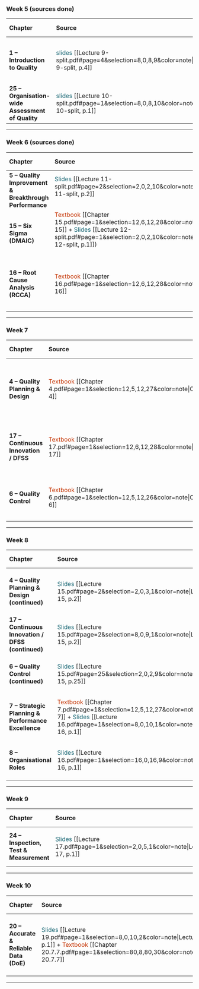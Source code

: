 
### **Week 5** (sources done)

| Chapter                                          | Source                                                                                                                                   | Focus & Extent                                    | Key Notes                                          |
| :----------------------------------------------- | :--------------------------------------------------------------------------------------------------------------------------------------- | :------------------------------------------------ | :------------------------------------------------- |
| **1 – Introduction to Quality**                  | <span style="color:rgb(25, 103, 116)">slides</span> [[Lecture 9-split.pdf#page=4&selection=8,0,8,9&color=note\|Lecture 9-split, p.4]]    | Quality definitions, key thinkers, Juran Trilogy. | Orientation theory only.                           |
| **25 – Organisation-wide Assessment of Quality** | <span style="color:rgb(25, 103, 116)">slides</span> [[Lecture 10-split.pdf#page=1&selection=8,0,8,10&color=note\|Lecture 10-split, p.1]] | Self-assessment, maturity, culture of quality.    | Summative chapter; ties to continuous improvement. |

---

### **Week 6** (sources done)

| Chapter                                                | Source                                                                                                                                                                                                                                                                        | Focus & Extent                                                 | Key Notes                   |
| :----------------------------------------------------- | :---------------------------------------------------------------------------------------------------------------------------------------------------------------------------------------------------------------------------------------------------------------------------- | :------------------------------------------------------------- | :-------------------------- |
| **5 – Quality Improvement & Breakthrough Performance** | <span style="color:rgb(25, 103, 116)">Slides</span> [[Lecture 11-split.pdf#page=2&selection=2,0,2,10&color=note\|Lecture 11-split, p.2]]<br><br>                                                                                                                              | PDCA / PDSA cycle, breakthrough thinking.                      | Slides sufficient.          |
| **15 – Six Sigma (DMAIC)**                             | <span style="color:rgb(196, 51, 2)">Textbook</span> [[Chapter 15.pdf#page=1&selection=12,6,12,28&color=note\|Chapter 15]] + <span style="color:rgb(25, 103, 116)">Slides</span> [[Lecture 12-split.pdf#page=1&selection=2,0,2,10&color=note\|Lecture 12-split, p.1]])<br><br> | DMAIC phases, tools, success factors.                          | Contrast with DFSS concept. |
| **16 – Root Cause Analysis (RCCA)**                    | <span style="color:rgb(196, 51, 2)">Textbook</span> [[Chapter 16.pdf#page=1&selection=12,6,12,28&color=note\|Chapter 16]]                                                                                                                                                     | Tools (5 Whys, Fishbone, Pareto, FMEA etc.) – no calculations. | Know purpose of each tool.  |

---

### **Week 7**

| Chapter                               | Source                                                                                                                       | Focus & Extent                                             | Key Notes                                               |
| :------------------------------------ | :--------------------------------------------------------------------------------------------------------------------------- | :--------------------------------------------------------- | :------------------------------------------------------ |
| **4 – Quality Planning & Design**     | <span style="color:rgb(196, 51, 2)">Textbook</span> [[Chapter 4.pdf#page=1&selection=12,5,12,27&color=note\|Chapter 4]] <br> | Up to before “Juran Quality by Design Model sub-steps.”    | Know stages and purpose.                                |
| **17 – Continuous Innovation / DFSS** | <span style="color:rgb(196, 51, 2)">Textbook</span> [[Chapter 17.pdf#page=1&selection=12,6,12,28&color=note\|Chapter 17]]    | Up to before “Evolution of Design and Innovation Methods.” | DMADV steps; difference vs DMAIC.                       |
| **6 – Quality Control**               | <span style="color:rgb(196, 51, 2)">Textbook</span> [[Chapter 6.pdf#page=1&selection=12,5,12,26&color=note\|Chapter 6]]      | Up to before “Pyramid of Control.”                         | Control charts, process capability, corrective actions. |

---

### **Week 8**

| Chapter                                             | Source                                                                                                                                                                                                                                                     | Focus & Extent                                          | Key Notes                                |
| :-------------------------------------------------- | :--------------------------------------------------------------------------------------------------------------------------------------------------------------------------------------------------------------------------------------------------------- | :------------------------------------------------------ | :--------------------------------------- |
| **4 – Quality Planning & Design (continued)**       | <span style="color:rgb(25, 103, 116)">Slides</span> [[Lecture 15.pdf#page=2&selection=2,0,3,1&color=note\|Lecture 15, p.2]]<br>                                                                                                                            | Continue with later sections (Juran Model application). | Integrates with Week 7.                  |
| **17 – Continuous Innovation / DFSS (continued)**   | <span style="color:rgb(25, 103, 116)">Slides</span> [[Lecture 15.pdf#page=2&selection=8,0,9,1&color=note\|Lecture 15, p.2]]<br>                                                                                                                            | Final DFSS tools and innovation linkages.               | Reinforces Six Sigma contrast.           |
| **6 – Quality Control (continued)**                 | <span style="color:rgb(25, 103, 116)">Slides</span> [[Lecture 15.pdf#page=25&selection=2,0,2,9&color=note\|Lecture 15, p.25]]<br>                                                                                                                          | Remaining control methods and case discussion.          | Exam-relevant chapter.                   |
| **7 – Strategic Planning & Performance Excellence** | <span style="color:rgb(196, 51, 2)">Textbook</span> [[Chapter 7.pdf#page=1&selection=12,5,12,27&color=note\|Chapter 7]] + <span style="color:rgb(25, 103, 116)">Slides</span> [[Lecture 16.pdf#page=1&selection=8,0,10,1&color=note\|Lecture 16, p.1]]<br> | Up to _Deployment of Goals_ (exclude Hoshin Kanri).     | Quality-strategy alignment and benefits. |
| **8 – Organisational Roles**                        | <span style="color:rgb(25, 103, 116)">Slides</span> [[Lecture 16.pdf#page=1&selection=16,0,16,9&color=note\|Lecture 16, p.1]]<br>                                                                                                                          | Leadership, quality teams, manager roles.               | Links to Six Sigma roles.                |

---

### **Week 9**

| Chapter                                 | Source                                                                                                                          | Focus & Extent                                     | Key Notes                            |
| :-------------------------------------- | :------------------------------------------------------------------------------------------------------------------------------ | :------------------------------------------------- | :----------------------------------- |
| **24 – Inspection, Test & Measurement** | <span style="color:rgb(25, 103, 116)">Slides</span> [[Lecture 17.pdf#page=1&selection=2,0,5,1&color=note\|Lecture 17, p.1]]<br> | Sampling inspection, accuracy, measurement errors. | Reinforces control and verification. |

---

### **Week 10**

| Chapter                                 | Source                                                                                                                                                                                                                                                           | Focus & Extent                                                 | Key Notes              |
| :-------------------------------------- | :--------------------------------------------------------------------------------------------------------------------------------------------------------------------------------------------------------------------------------------------------------------- | :------------------------------------------------------------- | :--------------------- |
| **20 – Accurate & Reliable Data (DoE)** | <span style="color:rgb(25, 103, 116)">Slides</span> [[Lecture 19.pdf#page=1&selection=8,0,10,2&color=note\|Lecture 19, p.1]] + <span style="color:rgb(196, 51, 2)">Textbook</span> [[Chapter 20.7.7.pdf#page=1&selection=80,8,80,30&color=note\|Chapter 20.7.7]] | **Theory only:** purpose, use, importance – no numerical work. | High exam probability. |

---




